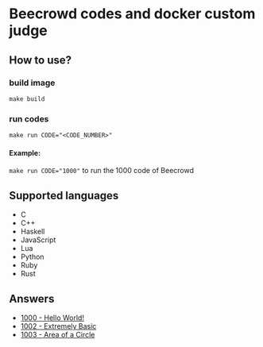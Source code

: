 # Beecrowd codes and docker custom judge

## How to use?

### build image
`make build`

### run codes
`make run CODE="<CODE_NUMBER>"`

#### Example:
`make run CODE="1000"` to run the 1000 code of Beecrowd

## Supported languages

* C
* C++
* Haskell
* JavaScript
* Lua
* Python
* Ruby
* Rust

## Answers

* [1000 - Hello World!](./code/1000)
* [1002 - Extremely Basic](./code/1001)
* [1003 - Area of a Circle](./code/1002)


